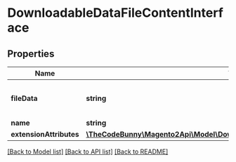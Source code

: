 # DownloadableDataFileContentInterface

## Properties
Name | Type | Description | Notes
------------ | ------------- | ------------- | -------------
**fileData** | **string** | Data (base64 encoded content) | 
**name** | **string** | File name | 
**extensionAttributes** | [**\TheCodeBunny\Magento2Api\Model\DownloadableDataFileContentExtensionInterface**](DownloadableDataFileContentExtensionInterface.md) |  | [optional] 

[[Back to Model list]](../README.md#documentation-for-models) [[Back to API list]](../README.md#documentation-for-api-endpoints) [[Back to README]](../README.md)


